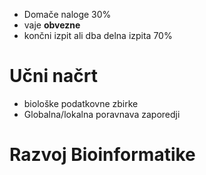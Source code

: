 - Domače naloge 30%
- vaje **obvezne**
- končni izpit ali dba delna izpita 70%

# Učni načrt
- biološke podatkovne zbirke
- Globalna/lokalna poravnava zaporedji


# Razvoj Bioinformatike

